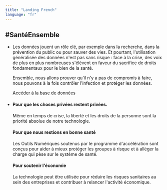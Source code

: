```yaml
---
title: "Landing French"
language: "fr"
---
```


## #SantéEnsemble

- Les données jouent un rôle clé, par exemple dans la recherche, dans la prévention du public ou pour sauver des vies. Et pourtant, l'utilisation généralisée des données n'est pas sans risque : face à la crise, des voix de plus en plus nombreuses s'élèvent en faveur du sacrifice de droits fondamentaux pour le bien de la santé.

  Ensemble, nous allons prouver qu'il n'y a pas de compromis à faire, nous pouvons à la fois contrôler l'infection et protéger les données.

  [Accéder à la base de données](/fr/database)

- #### Pour que les choses privées restent privées.

  Même en temps de crise, la liberté et les droits de la personne sont la priorité absolue de notre technologie.

  #### Pour que nous restions en bonne santé

  Les Outils Numériques soutenus par le programme d'accélération sont conçus pour aider à mieux protéger les groupes à risque et à alléger la charge qui pèse sur le système de santé.

  #### Pour soutenir l'économie

  La technologie peut être utilisée pour réduire les risques sanitaires au sein des entreprises et contribuer à relancer l'activité économique.
